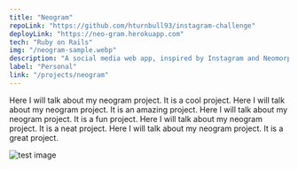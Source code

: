 ```yaml
---
title: "Neogram"
repoLink: "https://github.com/hturnbull93/instagram-challenge"
deployLink: "https://neo-gram.herokuapp.com"
tech: "Ruby on Rails"
img: "/neogram-sample.webp"
description: "A social media web app, inspired by Instagram and Neomorphism"
label: "Personal"
link: "/projects/neogram"
---
```


Here I will talk about my neogram project. It is a cool project.
Here I will talk about my neogram project. It is an amazing project.
Here I will talk about my neogram project. It is a fun project.
Here I will talk about my neogram project. It is a neat project.
Here I will talk about my neogram project. It is a great project.

![test image](/icon.png)
